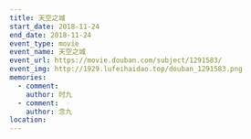 ```yaml
---
title: 天空之城
start_date: 2018-11-24
end_date: 2018-11-24
event_type: movie
event_name: 天空之城
event_url: https://movie.douban.com/subject/1291583/
event_img: http://1929.lufeihaidao.top/douban_1291583.png
memories:
  - comment: 
    author: 时九
  - comment: 
    author: 念九
location: 
---
```

